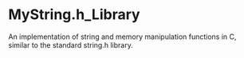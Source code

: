 # MyString.h_Library
An implementation of string and memory manipulation functions in C, similar to the standard string.h library.
